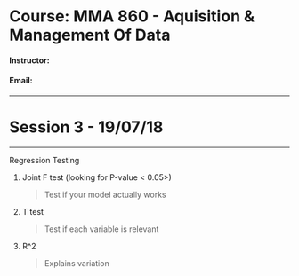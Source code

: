 # Course: MMA 860 - Aquisition & Management Of Data
#### Instructor: 
#### Email: 

---------------------
# Session 3 - 19/07/18
---------------------

Regression Testing

1) Joint F test (looking for P-value < 0.05>)
    > Test if your model actually works

2) T test
    > Test if each variable is relevant

3) R^2 
    > Explains variation